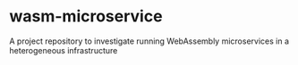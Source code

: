 # wasm-microservice
A project repository to investigate running WebAssembly microservices in a heterogeneous infrastructure
